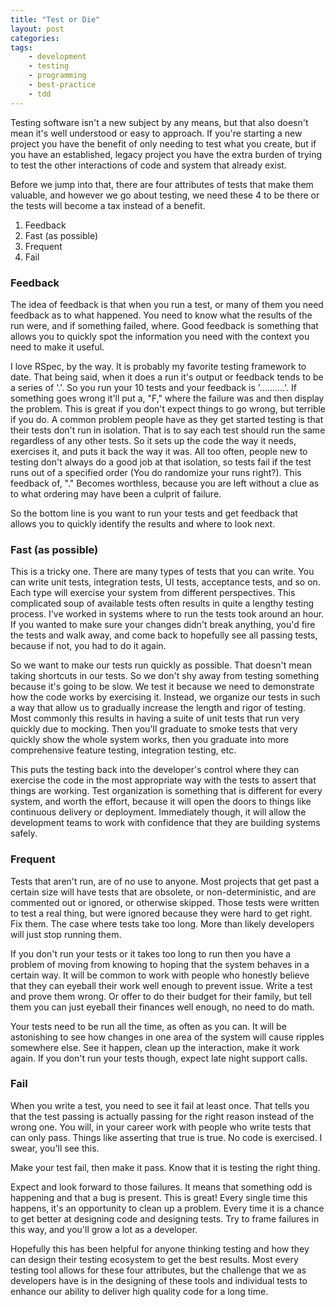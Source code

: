 ```yaml
---
title: "Test or Die"
layout: post
categories:
tags:
    - development
    - testing
    - programming
    - best-practice
    - tdd
---
```


Testing software isn't a new subject by any means, but that also doesn't mean it's well understood or easy to approach.
If you're starting a new project you have the benefit of only needing to test what you create, but if you have an established,
legacy project you have the extra burden of trying to test the other interactions of code and system that already exist.

Before we jump into that, there are four attributes of tests that make them valuable, and however we go about testing, we
need these 4 to be there or the tests will become a tax instead of a benefit.

1. Feedback
2. Fast (as possible)
3. Frequent
4. Fail

### Feedback ###

The idea of feedback is that when you run a test, or many of them you need feedback as to what happened. You need to know
what the results of the run were, and if something failed, where. Good feedback is something that allows you to quickly
spot the information you need with the context you need to make it useful.

I love RSpec, by the way. It is probably my favorite testing framework to date. That being said, when it does a run it's
output or feedback tends to be a series of '.'. So you run your 10 tests and your feedback is '..........'. If something goes
wrong it'll put a, "F," where the failure was and then display the problem. This is great if you don't expect things to go wrong,
but terrible if you do. A common problem people have as they get started testing is that their tests don't run in isolation.
That is to say each test should run the same regardless of any other tests. So it sets up the code the way it needs, exercises it,
and puts it back the way it was. All too often, people new to testing don't always do a good job at that isolation, so tests
fail if the test runs out of a specified order (You do randomize your runs right?). This feedback of, "." Becomes worthless,
because you are left without a clue as to what ordering may have been a culprit of failure.

So the bottom line is you want to run your tests and get feedback that allows you to quickly identify the results and where
to look next.

### Fast (as possible) ###

This is a tricky one. There are many types of tests that you can write. You can write unit tests, integration tests, UI 
tests, acceptance tests, and so on. Each type will exercise your system from different perspectives. This complicated soup
of available tests often results in quite a lengthy testing process. I've worked in systems where to run the tests took around
an hour. If you wanted to make sure your changes didn't break anything, you'd fire the tests and walk away, and come back
to hopefully see all passing tests, because if not, you had to do it again.

So we want to make our tests run quickly as possible. That doesn't mean taking shortcuts in our tests. So we don't shy away
from testing something because it's going to be slow. We test it because we need to demonstrate how the code works by exercising it.
Instead, we organize our tests in such a way that allow us to gradually increase the length and rigor of testing. Most commonly
this results in having a suite of unit tests that run very quickly due to mocking. Then you'll graduate to smoke tests
that very quickly show the whole system works, then you graduate into more comprehensive feature testing, integration testing, etc.

This puts the testing back into the developer's control where they can exercise the code in the most appropriate way with
the tests to assert that things are working. Test organization is something that is different for every system, and worth
the effort, because it will open the doors to things like continuous delivery or deployment. Immediately though, it will
allow the development teams to work with confidence that they are building systems safely.

### Frequent ###

Tests that aren't run, are of no use to anyone. Most projects that get past a certain size will have tests that are obsolete, or 
non-deterministic, and are commented out or ignored, or otherwise skipped. Those tests were written to test a real thing, but 
were ignored because they were hard to get right. Fix them. The case where tests take too long. More than likely developers will
just stop running them.

If you don't run your tests or it takes too long to run then you have a problem of moving from knowing to hoping that the
system behaves in a certain way. It will be common to work with people who honestly believe that they can eyeball their
work well enough to prevent issue. Write a test and prove them wrong. Or offer to do their budget for their family, but
tell them you can just eyeball their finances well enough, no need to do math.

Your tests need to be run all the time, as often as you can. It will be astonishing to see how changes in one area of
the system will cause ripples somewhere else. See it happen, clean up the interaction, make it work again. If you don't
run your tests though, expect late night support calls.

### Fail ###

When you write a test, you need to see it fail at least once. That tells you that the test passing is actually passing for
the right reason instead of the wrong one. You will, in your career work with people who write tests that can only pass. 
Things like asserting that true is true. No code is exercised. I swear, you'll see this.

Make your test fail, then make it pass. Know that it is testing the right thing.

Expect and look forward to those failures. It means that something odd is happening and that a bug is present. This is great!
Every single time this happens, it's an opportunity to clean up a problem. Every time it is a chance to get better at designing
code and designing tests. Try to frame failures in this way, and you'll grow a lot as a developer.


Hopefully this has been helpful for anyone thinking testing and how they can design their testing ecosystem to get the best
results. Most every testing tool allows for these four attributes, but the challenge that we as developers have is in the
designing of these tools and individual tests to enhance our ability to deliver high quality code for a long time.

